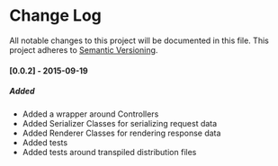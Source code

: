 # Change Log
All notable changes to this project will be documented in this file.
This project adheres to [Semantic Versioning](http://semver.org/).

#### [0.0.2] - 2015-09-19
##### Added
- Added a wrapper around Controllers
- Added Serializer Classes for serializing request data
- Added Renderer Classes for rendering response data
- Added tests
- Added tests around transpiled distribution files